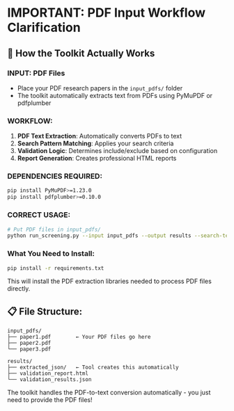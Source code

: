 # IMPORTANT: PDF Input Workflow Clarification

## 🔧 **How the Toolkit Actually Works**

### **INPUT**: PDF Files
- Place your PDF research papers in the `input_pdfs/` folder
- The toolkit automatically extracts text from PDFs using PyMuPDF or pdfplumber

### **WORKFLOW**:
1. **PDF Text Extraction**: Automatically converts PDFs to text
2. **Search Pattern Matching**: Applies your search criteria  
3. **Validation Logic**: Determines include/exclude based on configuration
4. **Report Generation**: Creates professional HTML reports

### **DEPENDENCIES REQUIRED**:
```bash
pip install PyMuPDF>=1.23.0
pip install pdfplumber>=0.10.0
```

### **CORRECT USAGE**:
```bash
# Put PDF files in input_pdfs/
python run_screening.py --input input_pdfs --output results --search-terms search_terms.txt
```

### **What You Need to Install**:
```bash
pip install -r requirements.txt
```

This will install the PDF extraction libraries needed to process PDF files directly.

## 📋 **File Structure**:
```
input_pdfs/
├── paper1.pdf        ← Your PDF files go here
├── paper2.pdf
└── paper3.pdf

results/
├── extracted_json/   ← Tool creates this automatically
├── validation_report.html
└── validation_results.json
```

The toolkit handles the PDF-to-text conversion automatically - you just need to provide the PDF files!
